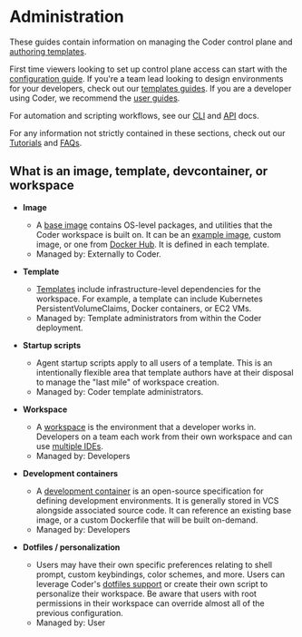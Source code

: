 # Administration

These guides contain information on managing the Coder control plane and
[authoring templates](./templates/index.md).

First time viewers looking to set up control plane access can start with the
[configuration guide](./setup/index.md). If you're a team lead looking to design
environments for your developers, check out our
[templates guides](./templates/index.md). If you are a developer using Coder, we
recommend the [user guides](../user-guides/index.md).

For automation and scripting workflows, see our [CLI](../reference/cli/index.md)
and [API](../reference/api/index.md) docs.

For any information not strictly contained in these sections, check out our
[Tutorials](../tutorials/index.md) and [FAQs](../tutorials/faqs.md).

## What is an image, template, devcontainer, or workspace

- **Image**

  - A [base image](./templates/managing-templates/image-management.md) contains
    OS-level packages, and utilities that the Coder workspace is built on. It
    can be an [example image](https://github.com/coder/images), custom image, or
    one from [Docker Hub](https://hub.docker.com/search). It is defined in each
    template.
  - Managed by: Externally to Coder.

- **Template**

  - [Templates](./templates/index.md) include infrastructure-level dependencies
    for the workspace. For example, a template can include Kubernetes
    PersistentVolumeClaims, Docker containers, or EC2 VMs.
  - Managed by: Template administrators from within the Coder deployment.

- **Startup scripts**

  - Agent startup scripts apply to all users of a template. This is an
    intentionally flexible area that template authors have at their disposal to
    manage the "last mile" of workspace creation.
  - Managed by: Coder template administrators.

- **Workspace**

  - A [workspace](../user-guides/workspace-management.md) is the environment
    that a developer works in. Developers on a team each work from their own
    workspace and can use
    [multiple IDEs](../user-guides/workspace-access/index.md).
  - Managed by: Developers

- **Development containers**

  - A [development container](../managing-templates/devcontainers.md) is an
    open-source specification for defining development environments. It is
    generally stored in VCS alongside associated source code. It can reference
    an existing base image, or a custom Dockerfile that will be built on-demand.
  - Managed by: Developers

- **Dotfiles / personalization**

  - Users may have their own specific preferences relating to shell prompt,
    custom keybindings, color schemes, and more. Users can leverage Coder's
    [dotfiles support](../user-guides/workspace-dotfiles.md) or create their own
    script to personalize their workspace. Be aware that users with root
    permissions in their workspace can override almost all of the previous
    configuration.
  - Managed by: User

<children></children>
